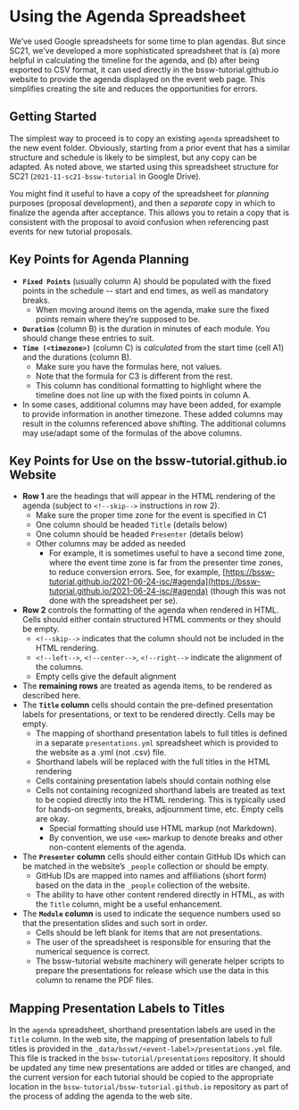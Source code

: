 # Using the Agenda Spreadsheet

We’ve used Google spreadsheets for some time to plan agendas.  But since SC21, we’ve developed a more sophisticated spreadsheet that is (a) more helpful in calculating the timeline for the agenda, and (b) after being exported to CSV format, it can used directly in the bssw-tutorial.github.io website to provide the agenda displayed on the event web page.  This simplifies creating the site and reduces the opportunities for errors.

## Getting Started

The simplest way to proceed is to copy an existing `agenda` spreadsheet to the new event folder.  Obviously, starting from a prior event that has a similar structure and schedule is likely to be simplest, but any copy can be adapted.  As noted above, we started using this spreadsheet structure for SC21 (`2021-11-sc21-bssw-tutorial` in Google Drive).

You might find it useful to have a copy of the spreadsheet for *planning* purposes (proposal development), and then a *separate* copy in which to finalize the agenda after acceptance.  This allows you to retain a copy that is consistent with the proposal to avoid confusion when referencing past events for new tutorial proposals.

## Key Points for Agenda Planning

* **`Fixed Points`** (usually column A) should be populated with the fixed points in the schedule -- start and end times, as well as mandatory breaks.  
  * When moving around items on the agenda, make sure the fixed points remain where they’re supposed to be.
* **`Duration`** (column B) is the duration in minutes of each module.  You should change these entries to suit.
* **`Time (<timezone>)`** (column C) is *calculated* from the start time (cell A1) and the durations (column B).  
  * Make sure you have the formulas here, not values.
  * Note that the formula for C3 is different from the rest.
  * This column has conditional formatting to highlight where the timeline does not line up with the fixed points in column A.
* In some cases, additional columns may have been added, for example to provide information in another timezone.  These added columns may result in the columns referenced above shifting.  The additional columns may use/adapt some of the formulas of the above columns.

## Key Points for Use on the bssw-tutorial.github.io Website

* **Row 1** are the headings that will appear in the HTML rendering of the agenda (subject to `<!--skip-->` instructions in row 2).
  * Make sure the proper time zone for the event is specified in C1
  * One column should be headed `Title` (details below)
  * One column should be headed `Presenter` (details below)
  * Other columns may be added as needed
    * For example, it is sometimes useful to have a second time zone, where the event time zone is far from the presenter time zones, to reduce conversion errors. See, for example,  [https://bssw-tutorial.github.io/2021-06-24-isc/#agenda](https://bssw-tutorial.github.io/2021-06-24-isc/#agenda) (though this was not done with the spreadsheet per se).
* **Row 2** controls the formatting of the agenda when rendered in HTML.  Cells should either contain structured HTML comments or they should be empty.
  * `<!--skip-->` indicates that the column should not be included in the HTML rendering.
  * `<!--left-->`, `<!--center-->`, `<!--right-->` indicate the alignment of the columns.
  * Empty cells give the default alignment
* The **remaining rows** are treated as agenda items, to be rendered as described here.
* The **`Title` column** cells should contain the pre-defined presentation labels for presentations, or text to be rendered directly.  Cells may be empty.
  * The mapping of shorthand presentation labels to full titles is defined in a separate `presentations.yml` spreadsheet which is provided to the website as a .yml (not .csv) file.
  * Shorthand labels will be replaced with the full titles in the HTML rendering
  * Cells containing presentation labels should contain nothing else
  * Cells not containing recognized shorthand labels are treated as text to be copied directly into the HTML rendering.  This is typically used for hands-on segments, breaks, adjournment time, etc.  Empty cells are okay.
    * Special formatting should use HTML markup (not Markdown).  
    * By convention, we use `<em>` markup to denote breaks and other non-content elements of the agenda.
* The **`Presenter` column** cells should either contain GitHub IDs which can be matched in the website’s `_people` collection or should be empty.
  * GitHub IDs are mapped into names and affiliations (short form) based on the data in the `_people` collection of the website.
  * The ability to have other content rendered directly in HTML, as with the `Title` column, might be a useful enhancement.
* The **`Module` column** is used to indicate the sequence numbers used so that the presentation slides and such sort in order. 
  * Cells should be left blank for items that are not presentations. 
  * The user of the spreadsheet is responsible for ensuring that the numerical sequence is correct.  
  * The bssw-tutorial website machinery will generate helper scripts to prepare the presentations for release which use the data in this column to rename the PDF files.

## Mapping Presentation Labels to Titles

In the `agenda` spreadsheet, shorthand presentation labels are used in the `Title` column.  In the web site, the mapping of presentation labels to full titles is provided in the `_data/bsswt/<event-label>/presentations.yml` file.  This file is tracked in the `bssw-tutorial/presentations` repository.  It should be updated any time new presentations are added or titles are changed, and the current version for each tutorial should be copied to the appropriate location in the `bssw-tutorial/bssw-tutorial.github.io` repository as part of the process of adding the agenda to the web site.